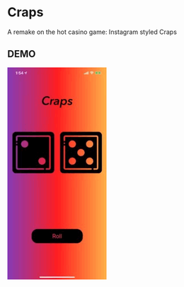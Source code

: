 # Craps

A remake on the hot casino game: Instagram styled Craps

## DEMO 

![](img2/Image.gif)    
